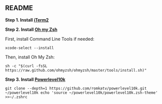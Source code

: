 ## README
**Step 1. Install [iTerm2](https://iterm2.com/)**


**Step 2. Install [Oh my Zsh](https://ohmyz.sh/)**

First, install Command Line Tools if needed:

`xcode-select --install`

Then, install Oh My Zsh:

`sh -c "$(curl -fsSL https://raw.github.com/ohmyzsh/ohmyzsh/master/tools/install.sh)"`


**Step 3. Install [Powerlevel10k](https://github.com/romkatv/powerlevel10k)**

`git clone --depth=1 https://github.com/romkatv/powerlevel10k.git ~/powerlevel10k
echo 'source ~/powerlevel10k/powerlevel10k.zsh-theme' >>~/.zshrc`
